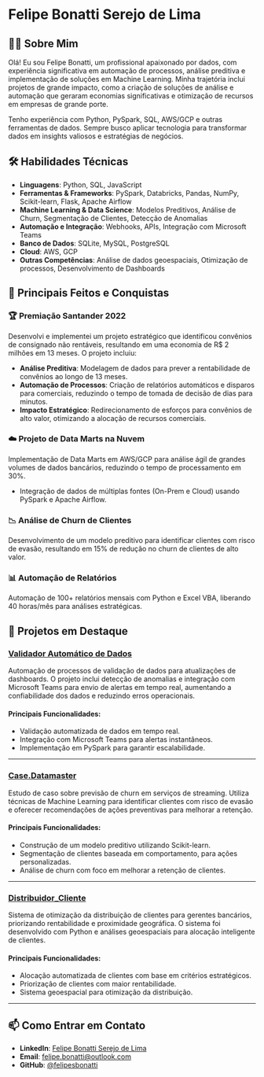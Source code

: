 # Felipe Bonatti Serejo de Lima

## 👨‍💻 Sobre Mim
Olá! Eu sou Felipe Bonatti, um profissional apaixonado por dados, com experiência significativa em automação de processos, análise preditiva e implementação de soluções em Machine Learning. Minha trajetória inclui projetos de grande impacto, como a criação de soluções de análise e automação que geraram economias significativas e otimização de recursos em empresas de grande porte.

Tenho experiência com Python, PySpark, SQL, AWS/GCP e outras ferramentas de dados. Sempre busco aplicar tecnologia para transformar dados em insights valiosos e estratégias de negócios.

## 🛠️ Habilidades Técnicas

- **Linguagens**: Python, SQL, JavaScript
- **Ferramentas & Frameworks**: PySpark, Databricks, Pandas, NumPy, Scikit-learn, Flask, Apache Airflow
- **Machine Learning & Data Science**: Modelos Preditivos, Análise de Churn, Segmentação de Clientes, Detecção de Anomalias
- **Automação e Integração**: Webhooks, APIs, Integração com Microsoft Teams
- **Banco de Dados**: SQLite, MySQL, PostgreSQL
- **Cloud**: AWS, GCP
- **Outras Competências**: Análise de dados geoespaciais, Otimização de processos, Desenvolvimento de Dashboards

## 🌟 Principais Feitos e Conquistas

### 🏆 **Premiação Santander 2022**
Desenvolvi e implementei um projeto estratégico que identificou convênios de consignado não rentáveis, resultando em uma economia de R$ 2 milhões em 13 meses. O projeto incluiu:
- **Análise Preditiva**: Modelagem de dados para prever a rentabilidade de convênios ao longo de 13 meses.
- **Automação de Processos**: Criação de relatórios automáticos e disparos para comerciais, reduzindo o tempo de tomada de decisão de dias para minutos.
- **Impacto Estratégico**: Redirecionamento de esforços para convênios de alto valor, otimizando a alocação de recursos comerciais.

### ☁️ **Projeto de Data Marts na Nuvem**
Implementação de Data Marts em AWS/GCP para análise ágil de grandes volumes de dados bancários, reduzindo o tempo de processamento em 30%.
- Integração de dados de múltiplas fontes (On-Prem e Cloud) usando PySpark e Apache Airflow.

### 📉 **Análise de Churn de Clientes**
Desenvolvimento de um modelo preditivo para identificar clientes com risco de evasão, resultando em 15% de redução no churn de clientes de alto valor.

### 📊 **Automação de Relatórios**
Automação de 100+ relatórios mensais com Python e Excel VBA, liberando 40 horas/mês para análises estratégicas.

## 🌟 Projetos em Destaque

### [Validador Automático de Dados](https://github.com/felipesbonatti/validador-automatico)
Automação de processos de validação de dados para atualizações de dashboards. O projeto inclui detecção de anomalias e integração com Microsoft Teams para envio de alertas em tempo real, aumentando a confiabilidade dos dados e reduzindo erros operacionais.

#### Principais Funcionalidades:
- Validação automatizada de dados em tempo real.
- Integração com Microsoft Teams para alertas instantâneos.
- Implementação em PySpark para garantir escalabilidade.

---

### [Case.Datamaster](https://github.com/felipesbonatti/Case.Datamaster)
Estudo de caso sobre previsão de churn em serviços de streaming. Utiliza técnicas de Machine Learning para identificar clientes com risco de evasão e oferecer recomendações de ações preventivas para melhorar a retenção.

#### Principais Funcionalidades:
- Construção de um modelo preditivo utilizando Scikit-learn.
- Segmentação de clientes baseada em comportamento, para ações personalizadas.
- Análise de churn com foco em melhorar a retenção de clientes.

---

### [Distribuidor_Cliente](https://github.com/felipesbonatti/distribuidor_cliente)
Sistema de otimização da distribuição de clientes para gerentes bancários, priorizando rentabilidade e proximidade geográfica. O sistema foi desenvolvido com Python e análises geoespaciais para alocação inteligente de clientes.

#### Principais Funcionalidades:
- Alocação automatizada de clientes com base em critérios estratégicos.
- Priorização de clientes com maior rentabilidade.
- Sistema geoespacial para otimização da distribuição.

---

## 📫 Como Entrar em Contato

- **LinkedIn**: [Felipe Bonatti Serejo de Lima](https://www.linkedin.com/in/felipebonatti/)
- **Email**: felipe.bonatti@outlook.com
- **GitHub**: [@felipesbonatti](https://github.com/felipesbonatti)


